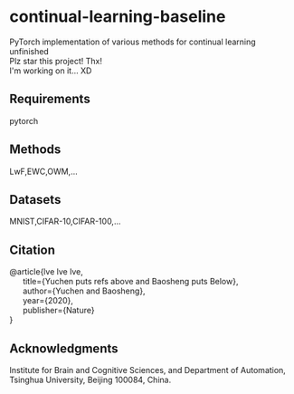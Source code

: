 # continual-learning-baseline
PyTorch implementation of various methods for continual learning  
unfinished  
Plz star this project! Thx!  
I'm working on it... XD
## Requirements
pytorch
## Methods
LwF,EWC,OWM,...
## Datasets
MNIST,CIFAR-10,CIFAR-100,...
## Citation
@article{lve lve lve,  
&nbsp; &nbsp; &nbsp; title={Yuchen puts refs above and Baosheng puts Below},  
&nbsp; &nbsp; &nbsp; author={Yuchen and Baosheng},  
&nbsp; &nbsp; &nbsp; year={2020},  
&nbsp; &nbsp; &nbsp; publisher={Nature}  
}
## Acknowledgments
Institute for Brain and Cognitive Sciences, 
and Department of Automation, 
Tsinghua University, Beijing 100084, China.
